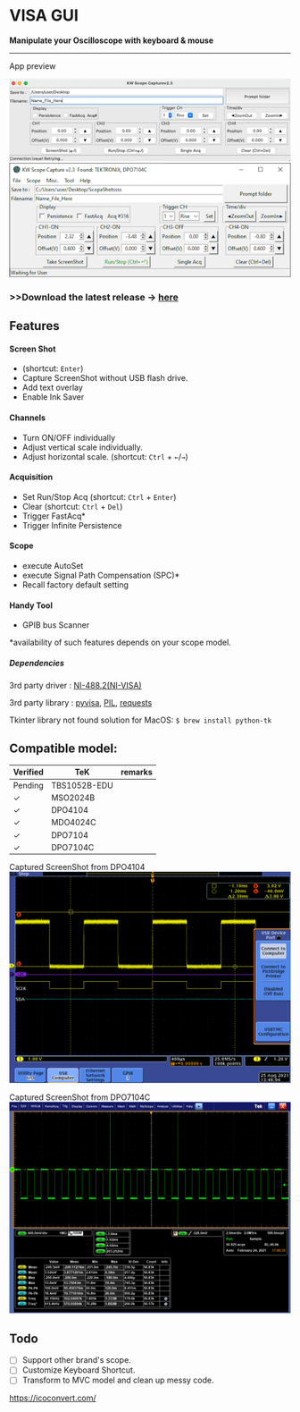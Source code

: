 # VISA GUI
**Manipulate your Oscilloscope with keyboard & mouse**

---

App preview

![mac_GUI screen shot](img/scrshot/macGUIv2.3.png)
![win_GUI screen shot](img/scrshot/v2.3scrshot.png)

### >>Download the latest release -> [here](https://github.com/kw81634dr/VISAGUI/releases)

## Features

#### Screen Shot
* (shortcut: `Enter`)
* Capture ScreenShot without USB flash drive.
* Add text overlay
* Enable Ink Saver

#### Channels
* Turn ON/OFF individually
* Adjust vertical scale individually.
* Adjust horizontal scale. (shortcut: `Ctrl` + `←`/`→`)

#### Acquisition
* Set Run/Stop Acq (shortcut: `Ctrl` + `Enter`)
* Clear (shortcut: `Ctrl` + `Del`)
* Trigger FastAcq*
* Trigger Infinite Persistence

#### Scope
* execute AutoSet
* execute Signal Path Compensation (SPC)*
* Recall factory default setting

#### Handy Tool
* GPIB bus Scanner

*availability of such features depends on your scope model.

##### Dependencies
3rd party driver : [NI-488.2(NI-VISA)](https://www.ni.com/en-us/support/downloads/drivers/download.ni-488-2.html#306147)

3rd party library : [pyvisa](https://pypi.org/project/PyVISA/),
[PIL](https://pypi.org/project/Pillow/),
[requests](https://pypi.org/project/requests/)

Tkinter library not found solution for MacOS: `$ brew install python-tk`

## Compatible model:

|Verified| TeK           | remarks  |
|--------|---------------|---|
|Pending | TBS1052B-EDU  |   |
|&check; | MSO2024B      |   |
|&check; | DPO4104       |   |
|&check; | MDO4024C      |   |
|&check; | DPO7104       |   |
|&check; | DPO7104C      |   |

Captured ScreenShot from DPO4104
![Scope screen shot](img/scrshot/DPO4104.png)

Captured ScreenShot from DPO7104C
![Scope screen shot](img/scrshot/test.png)

## Todo
- [ ] Support other brand's scope.
- [ ] Customize Keyboard Shortcut.
- [ ] Transform to MVC model and clean up messy code.

https://icoconvert.com/
